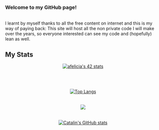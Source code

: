 ### Welcome to my GitHub page!
<br>
I learnt by myself thanks to all the free content on internet and this is my way of paying back: This site will host all the non private code I will make over the years, so everyone interested can see my code and (hopefully) lean as well.

## My Stats

<div style="text-align:center">

[![afelicia's 42 stats](https://badge42.vercel.app/api/v2/cl1mdj8k9006109l506v3krpv/stats?cursusId=21&coalitionId=64)](https://github.com/JaeSeoKim/badge42)
  
<br>
  
<br>
  
<br>

<a href="https://github.com/anuraghazra/github-readme-stats">
  <img align="center" src="https://github-readme-stats.vercel.app/api/top-langs/?username=cyanidev&hide=HTML,G-code,scss,css,objective-c,roff,tex,makefile&theme=radical&langs_count=8" alt="Top Langs"/>
</a>

<br>
  
<br>
  
<br>
<a href="https://github.com/DenverCoder1/github-readme-streak-stats"><img src="https://github-readme-streak-stats.herokuapp.com/?user=cyanidev&theme=radical&sideNums=facc15&sideLabels=facc15&dates=facc15&hide_border=true" /></a>
  
<br>
  
<br>
  
<br>

<a href="https://github.com/anuraghazra/github-readme-stats">
  <img align="center" src="https://github-readme-stats.vercel.app/api?username=jkutkut&theme=radical&show_icons=true&hide=stars,prs" alt="Catalin's GitHub stats"/>
</a>

</div>

<!---
cyanidev/cyanidev is a ✨ special ✨ repository because its `README.md` (this file) appears on your GitHub profile.
You can click the Preview link to take a look at your changes.
--->
